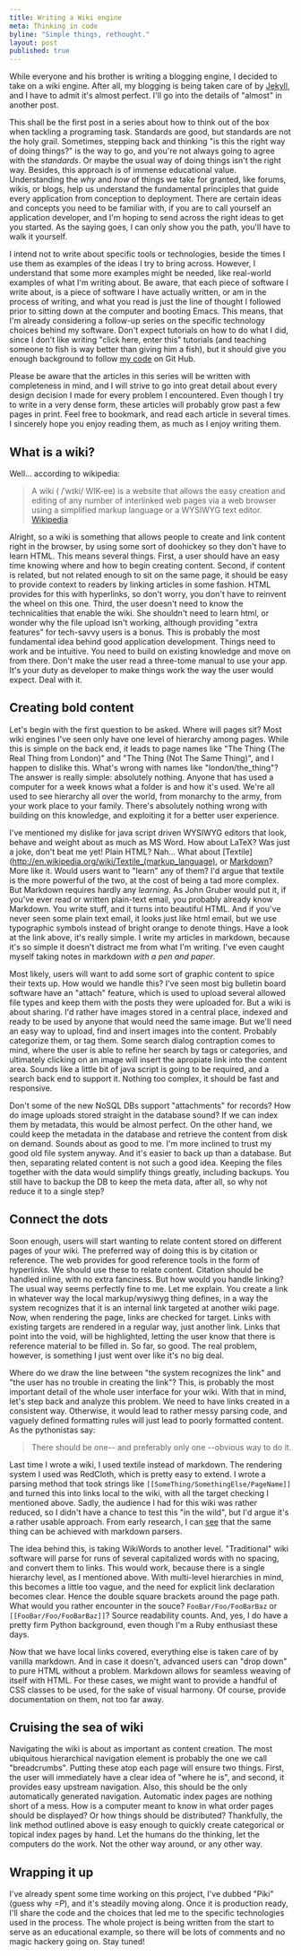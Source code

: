 ```yaml
---
title: Writing a Wiki engine
meta: Thinking in code
byline: "Simple things, rethought."
layout: post
published: true
---
```

While everyone and his brother is writing a blogging engine, I decided
to take on a wiki engine. After all, my blogging is being taken care
of by [Jekyll](/2010/07/01/why-jekyll/ "Why Jekyll?"), and I have to
admit it's almost perfect. I'll go into the details of "almost" in
another post.

This shall be the first post in a series about how to think out of the
box when tackling a programing task. Standards are good, but standards
are not the holy grail. Sometimes, stepping back and thinking "is this
the right way of doing things?" is the way to go, and you're not
always going to agree with the *standards*. Or maybe the usual way of
doing things isn't the right way. Besides, this approach is
of immense educational value. Understanding the *why* and *how* of
things we take for granted, like forums, wikis, or blogs, help us
understand the fundamental principles that guide every application
from conception to deployment. There are certain ideas and concepts
you need to be familiar with, if you are to call yourself an
application developer, and I'm hoping to send across the right ideas
to get you started. As the saying goes, I can only show you the path,
you'll have to walk it yourself.

I intend not to write about specific tools or technologies, beside the
times I use them as examples of the ideas I try to bring
across. However, I understand that some more examples might be needed,
like real-world examples of what I'm writing about. Be aware, that
each piece of software I write about, is a piece of software I have
actually written, or am in the process of writing, and what you read
is just the line of thought I followed prior to sitting down at the
computer and booting Emacs. This means, that I'm already considering a
follow-up series on the specific technology choices behind my
software. Don't expect tutorials on how to do what I did, since I
don't like writing "click here, enter this" tutorials (and teaching
someone to fish is way better than giving him a fish), but it should
give you enough background to follow
[my code](http://github.com/mkaito) on Git Hub.

Please be aware that the articles in this series will be written with
completeness in mind, and I will strive to go into great detail about
every design decision I made for every problem I encountered. Even
though I try to write in a very dense form, these articles will
probably grow past a few pages in print. Feel free to bookmark, and
read each article in several times. I sincerely hope you enjoy reading
them, as much as I enjoy writing them.

## What is a wiki?

Well... according to wikipedia:

> A wiki ( /ˈwɪki/ WIK-ee) is a website that allows the easy creation
> and editing of any number of interlinked web pages via a web browser
> using a simplified markup language or a WYSIWYG text editor. <span
> class="source"><a
> href="http://en.wikipedia.org/wiki/Wiki">Wikipedia</a></span>

Alright, so a wiki is something that allows people to create and link
content right in the browser, by using some sort of doohickey so they
don't have to learn HTML. This means several things. First, a user
should have an easy time knowing where and how to begin creating
content. Second, if content is related, but not related enough to sit
on the same page, it should be easy to provide context to readers by
linking articles in some fashion. HTML provides for this with
hyperlinks, so don't worry, you don't have to reinvent the wheel on
this one. Third, the user doesn't need to know the technicalities that
enable the wiki. She shouldn't need to learn html, or wonder why the
file upload isn't working, although providing "extra features" for
tech-savvy users is a bonus. This is probably the most fundamental
idea behind good application development. Things need to work and be
intuitive. You need to build on existing knowledge and move on from
there. Don't make the user read a three-tome manual to use your
app. It's your duty as developer to make things work the way the user
would expect. Deal with it.

## Creating bold content

Let's begin with the first question to be asked. Where will pages sit?
Most wiki engines I've seen only have one level of hierarchy among
pages. While this is simple on the back end, it leads to page names
like "The Thing (The Real Thing from London)" and "The Thing (Not The
Same Thing)", and I happen to dislike this. What's wrong with names
like "london/the_thing"? The answer is really simple: absolutely
nothing. Anyone that has used a computer for a week knows what a
folder is and how it's used. We're all used to see hierarchy all over
the world, from monarchy to the army, from your work place to your
family. There's absolutely nothing wrong with building on this
knowledge, and exploiting it for a better user experience.

I've mentioned my dislike for java script driven WYSIWYG editors that
look, behave and weight about as much as MS Word. How about LaTeX? Was
just a joke, don't beat me yet! Plain HTML? Nah... What about
[Textile](http://en.wikipedia.org/wiki/Textile_(markup_language), or
[Markdown](http://daringfireball.net/projects/markdown/ )? More like
it. Would users want to "learn" any of them? I'd argue that textile is
the more powerful of the two, at the cost of being a tad more
complex. But Markdown requires hardly any *learning*. As John Gruber
would put it, if you've ever read or written plain-text email, you
probably already know Markdown. You write stuff, and it turns into
beautiful HTML. And if you've never seen some plain text email, it
looks just like html email, but we use typographic symbols instead of
bright orange to denote things. Have a look at the link above, it's
really simple. I write my articles in markdown, because it's so simple
it doesn't distract me from what I'm writing. I've even caught myself
taking notes in markdown *with a pen and paper*.

Most likely, users will want to add some sort of graphic content to
spice their texts up. How would we handle this? I've seen most big
bulletin board software have an "attach" feature, which is used to
upload several allowed file types and keep them with the posts they
were uploaded for. But a wiki is about sharing. I'd rather have images
stored in a central place, indexed and ready to be used by anyone that
would need the same image. But we'll need an easy way to upload, find
and insert images into the content. Probably categorize them, or tag
them. Some search dialog contraption comes to mind, where the user is
able to refine her search by tags or categories, and ultimately
clicking on an image will insert the apropiate link into the content
area. Sounds like a little bit of java script is going to be required,
and a search back end to support it. Nothing too complex, it should be
fast and responsive.

Don't some of the new NoSQL DBs support "attachments" for records?
How do image uploads stored straight in the database sound? If we can
index them by metadata, this would be almost perfect. On the other
hand, we could keep the metadata in the database and retrieve the
content from disk on demand. Sounds about as good to me. I'm more
inclined to trust my good old file system anyway. And it's easier to
back up than a database. But then, separating related content is not
such a good idea. Keeping the files together with the data would
simplify things greatly, including backups. You still have to backup
the DB to keep the meta data, after all, so why not reduce it to a
single step?

## Connect the dots

Soon enough, users will start wanting to relate content stored on
different pages of your wiki. The preferred way of doing this is by
citation or reference. The web provides for good reference tools in
the form of hyperlinks. We should use these to relate
content. Citation should be handled inline, with no extra
fanciness. But how would you handle linking? The usual way seems
perfectly fine to me. Let me explain. You create a link in whatever
way the local markup/wysiwyg thing defines, in a way the system
recognizes that it is an internal link targeted at another wiki
page. Now, when rendering the page, links are checked for
target. Links with existing targets are rendered in a regular way,
just another link. Links that point into the void, will be
highlighted, letting the user know that there is reference material to
be filled in. So far, so good. The real problem, however, is something
I just went over like it's no big deal.

Where do we draw the line between "the system recognizes the link" and
"the user has no trouble in creating the link"? This, is probably the
most important detail of the whole user interface for your wiki. With
that in mind, let's step back and analyze this problem. We need to
have links created in a consistent way. Otherwise, it would lead to
rather messy parsing code, and vaguely defined formatting rules will
just lead to poorly formatted content. As the pythonistas say:

> There should be one-- and preferably only one --obvious way to do
> it.

Last time I wrote a wiki, I used textile instead of markdown. The
rendering system I used was RedCloth, which is pretty easy to
extend. I wrote a parsing method that took strings like
<code>[[SomeThing/SomethingElse/PageName]]</code> and turned this into
links local to the wiki, with all the target checking I mentioned
above. Sadly, the audience I had for this wiki was rather reduced, so
I didn't have a chance to test this "in the wild", but I'd argue it's
a rather usable approach. From early research, I can
[see](http://maruku.rubyforge.org/extending/extensions.html "Extending
Maruku") that the same thing can be achieved with markdown parsers.

The idea behind this, is taking WikiWords to another
level. "Traditional" wiki software will parse for runs of several
capitalized words with no spacing, and convert them to links. This
would work, because there is a single hierarchy level, as I mentioned
above. With multi-level hierarchies in mind, this becomes a little too
vague, and the need for explicit link declaration becomes clear. Hence
the double square brackets around the page path. What would you rather
encounter in the souce? <code>FooBar/Foo/FooBarBaz</code> or
<code>[[FooBar/Foo/FooBarBaz]]</code>? Source readability counts. And,
yes, I do have a pretty firm Python background, even though I'm a Ruby
enthusiast these days.

Now that we have local links covered, everything else is taken care of
by vanilla markdown. And in case it doesn't, advanced users can "drop
down" to pure HTML without a problem. Markdown allows for seamless
weaving of itself with HTML. For these cases, we might want to provide
a handful of CSS classes to be used, for the sake of visual
harmony. Of course, provide documentation on them, not too far away.

## Cruising the sea of wiki

Navigating the wiki is about as important as content
creation. The most ubiquitous hierarchical navigation element is
probably the one we call "breadcrumbs". Putting these atop each page
will ensure two things. First, the user will immediately have a clear
idea of "where he is", and second, it provides easy upstream
navigation. Also, this should be the only automatically generated
navigation. Automatic index pages are nothing short of a mess. How is
a computer meant to know in what order pages should be displayed? Or
how things should be distributed? Thankfully, the link method outlined
above is easy enough to quickly create categorical or topical index
pages by hand. Let the humans do the thinking, let the computers do
the work. Not the other way around, or any other way.

## Wrapping it up

I've already spent some time working on this project, I've dubbed
"Piki" (guess why *=P*), and it's steadily moving along. Once it is
production ready, I'll share the code and the choices that led me to
the specific technologies used in the process. The whole project is
being written from the start to serve as an educational example, so
there will be lots of comments and no magic hackery going on. Stay
tuned!
